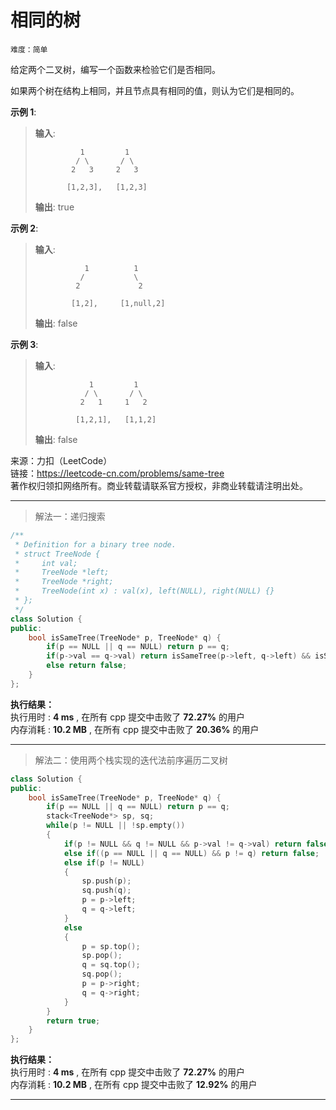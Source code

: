 # 相同的树 #  
`难度：简单` 

给定两个二叉树，编写一个函数来检验它们是否相同。  

如果两个树在结构上相同，并且节点具有相同的值，则认为它们是相同的。  

**示例 1**:   
>**输入**:    
>```
>           1         1
>          / \       / \
>         2   3     2   3
>
>        [1,2,3],   [1,2,3]
>```
>**输出**: true  

**示例 2**:   
>**输入**:    
>```
>            1          1
>           /           \
>          2             2
>
>         [1,2],     [1,null,2]
>```
>**输出**: false  

**示例 3**:   
>**输入**:    
>```
>             1         1
>            / \       / \
>           2   1     1   2
>
>          [1,2,1],   [1,1,2]
>```
>**输出**: false  

来源：力扣（LeetCode）  
链接：https://leetcode-cn.com/problems/same-tree  
著作权归领扣网络所有。商业转载请联系官方授权，非商业转载请注明出处。  

---  
>解法一：递归搜索  

```C++
/**
 * Definition for a binary tree node.
 * struct TreeNode {
 *     int val;
 *     TreeNode *left;
 *     TreeNode *right;
 *     TreeNode(int x) : val(x), left(NULL), right(NULL) {}
 * };
 */
class Solution {
public:
    bool isSameTree(TreeNode* p, TreeNode* q) {
        if(p == NULL || q == NULL) return p == q;
        if(p->val == q->val) return isSameTree(p->left, q->left) && isSameTree(p->right, q->right);
        else return false;
    }
};
```  

**执行结果：**  
执行用时 : **4 ms** , 在所有 cpp 提交中击败了 **72.27%** 的用户  
内存消耗 : **10.2 MB** , 在所有 cpp 提交中击败了 **20.36%** 的用户  

---  
>解法二：使用两个栈实现的迭代法前序遍历二叉树  

```C++
class Solution {
public:
    bool isSameTree(TreeNode* p, TreeNode* q) {
        if(p == NULL || q == NULL) return p == q;
        stack<TreeNode*> sp, sq;
        while(p != NULL || !sp.empty())
        {
            if(p != NULL && q != NULL && p->val != q->val) return false;
            else if((p == NULL || q == NULL) && p != q) return false;
            else if(p != NULL)
            {
                sp.push(p);
                sq.push(q);
                p = p->left;
                q = q->left;
            }
            else
            {
                p = sp.top();
                sp.pop();
                q = sq.top();
                sq.pop();
                p = p->right;
                q = q->right;
            }
        }
        return true;
    }
};
```  

**执行结果：**  
执行用时 : **4 ms** , 在所有 cpp 提交中击败了 **72.27%** 的用户  
内存消耗 : **10.2 MB** , 在所有 cpp 提交中击败了 **12.92%** 的用户  

---  